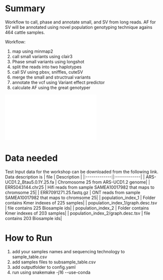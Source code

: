# Summary

Workflow to call, phase and annotate small, and SV from long reads. AF for SV will be annotated using novel population genotyping technique agains 464 cattle samples. 

Workflow:
  1. map using minmap2
  2. call small variants using clair3
  3. Phase small variants using longshot
  4. split the reads into two haplotypes
  5. call SV using pbsv, sniffles, cuteSV
  6. merge the small and structrual variants
  7. annotate the vcf using Variant effect predictor
  8. calculate AF using the great genotyper

![worflow_dag](dag.pdf)

# Data needed
Test Input data for the workshop can be downloaded from the following link. 
Data description is
| file        |  Description          |
|:-------------:|:-------------|
| ARS-UCD1.2_Btau5.0.1Y.25.fa | Chromosome 25 from ARS-UCD1.2 genome|
| ERR5043144.chr25 | Hifi reads from sample SAMEA10017982 that maps to chromsome 25|
| ERR7091271.25.fastq.gz | ONT reads from sample SAMEA10017982 that maps to chromsome 25|
| population_index_1 |  Folder contains Kmer indexes of 225 samples|
| population_index_1/graph.desc.tsv |  file contains 225 Biosample ids|
| population_index_2 |  Folder contains Kmer indexes of 203 samples|
| population_index_2/graph.desc.tsv |  file contains 203 Biosample ids|


 
# How to Run
1. add your samples names and sequencing technology to sample_table.csv
2. add samples files to subsample_table.csv
3. add outputfolder to config.yaml
4. run using snakemake -j16 --use-conda
